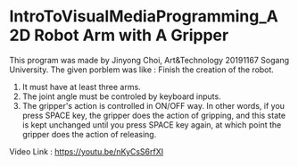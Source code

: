 # IntroToVisualMediaProgramming_A 2D Robot Arm with A Gripper
This program was made by Jinyong Choi, Art&Technology 20191167 Sogang University.
The given porblem was like :
  Finish the creation of the robot.
  1. It must have at least three arms.
  2. The joint angle must be controled by keyboard inputs.
  3. The gripper's action is controlled in ON/OFF way. In other words, if you press SPACE key, the gripper does the action of gripping, and this state is kept unchanged until you press SPACE key again, at which point the gripper does the action of releasing.

Video Link :
https://youtu.be/nKyCsS6rfXI
